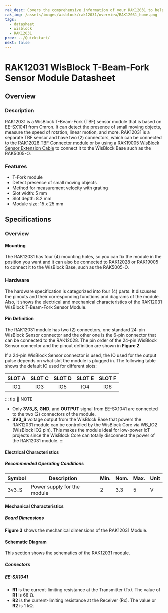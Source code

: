 ```yaml
---
rak_desc: Covers the comprehensive information of your RAK12031 to help you use it. This information includes technical specifications, characteristics, and requirements, and it also discusses the device components.
rak_img: /assets/images/wisblock/rak12031/overview/RAK12031_home.png
tags:
  - datasheet
  - wisblock
  - RAK12031
prev: ../Quickstart/
next: false
---
```


# RAK12031 WisBlock T-Beam-Fork Sensor Module Datasheet

## Overview

<rk-img
  src="/assets/images/wisblock/rak12031/datasheet/rak12031.png"
  width="30%"
  caption="RAK12031 WisBlock T-Beam-Fork Sensor Module"
/>

### Description

RAK12031 is a WisBlock T-Beam-Fork (TBF) sensor module that is based on EE-SX1041 from Omron. It can detect the presence of small moving objects, measure the speed of rotation, linear motion, and more. RAK12031 is a separate TBF sensor and have two (2) connectors, which can be connected to the [RAK12028 TBF Connector module](/Product-Categories/WisBlock/RAK12028/Overview/) or by using a [RAK19005 WisBlock Sensor Extension Cable](https://docs.rakwireless.com/Product-Categories/WisBlock/RAK19005/Overview/) to connect it to the WisBlock Base such as the RAK5005-O.


### Features

- T-Fork module
- Detect presence of small moving objects
- Method for measurement velocity with grating
- Slot width: 5&nbsp;mm
- Slot depth: 8.2&nbsp;mm
- Module size: 15 x 25&nbsp;mm

## Specifications

### Overview

#### Mounting

The RAK12031 has four (4) mounting holes, so you can fix the module in the position you want and it can also be connected to RAK12028 or RAK19005 to connect it to the WisBlock Base, such as the RAK5005-O.

### Hardware

The hardware specification is categorized into four (4) parts. It discusses the pinouts and their corresponding functions and diagrams of the module. Also, it shows the electrical and mechanical characteristics of the RAK12031 WisBlock T-Beam-Fork Sensor Module.


#### Pin Definition

The RAK12031 module has two (2) connectors, one standard 24-pin WisBlock Sensor connector and the other one is the 6-pin connector that can be connected to the RAK12028. The pin order of the 24-pin WisBlock Sensor connector and the pinout definition are shown in **Figure 2**. 

<rk-img
  src="/assets/images/wisblock/rak12031/datasheet/rak12031-pinouts.svg"
  width="70%"
  caption="RAK12031 pinout"
/>

If a 24-pin WisBlock Sensor connector is used, the IO used for the output pulse depends on what slot the module is plugged in. The following table shows the default IO used for different slots:
  
| SLOT A | SLOT C | SLOT D | SLOT E | SLOT F |
| :----: | :----: | :----: | :----: | :----: |
|  IO1   |  IO3   |  IO5   |  IO4   |  IO6   |

::: tip 📝 NOTE
- Only **3V3_S**, **GND**, and **OUTPUT** signal from EE-SX1041 are connected to the two (2) connectors of the module.
- **3V3_S** voltage output from the WisBlock Base that powers the RAK12031 module can be controlled by the WisBlock Core via WB_IO2 (WisBlock IO2 pin). This makes the module ideal for low-power IoT projects since the WisBlock Core can totally disconnect the power of the RAK12031 module.
:::  

#### Electrical Characteristics

##### Recommended Operating Conditions

| Symbol           | Description                   | Min. | Nom. | Max. | Unit |
| ---------------- | ----------------------------- | ---- | ---- | ---- | ---- |
| 3v3_S            | Power supply for the module   |   2  | 3.3  | 5    | V    |

#### Mechanical Characteristics

##### Board Dimensions

**Figure 3** shows the mechanical dimensions of the RAK12031 Module.

<rk-img
  src="/assets/images/wisblock/rak12031/datasheet/mechanical-dimensions.png"
  width="70%"
  caption="RAK12031 mechanical dimensions"
/>

#### Schematic Diagram

This section shows the schematics of the RAK12031 module.

##### Connectors

<rk-img
  src="/assets/images/wisblock/rak12031/datasheet/rak12031-connectors.png"
  width="70%"
  caption="Connectors of the RAK12031"
/>

##### EE-SX1041

- **R1** is the current-limiting resistance at the Transmitter (Tx). The value of **R1** is 68&nbsp;Ω.
- **R2** is the current-limiting resistance at the Receiver (Rx). The value or **R2** is 1&nbsp;kΩ.

<rk-img
  src="/assets/images/wisblock/rak12031/datasheet/ee-sx1041.png"
  width="50%"
  caption="EE-SX1041"
/>